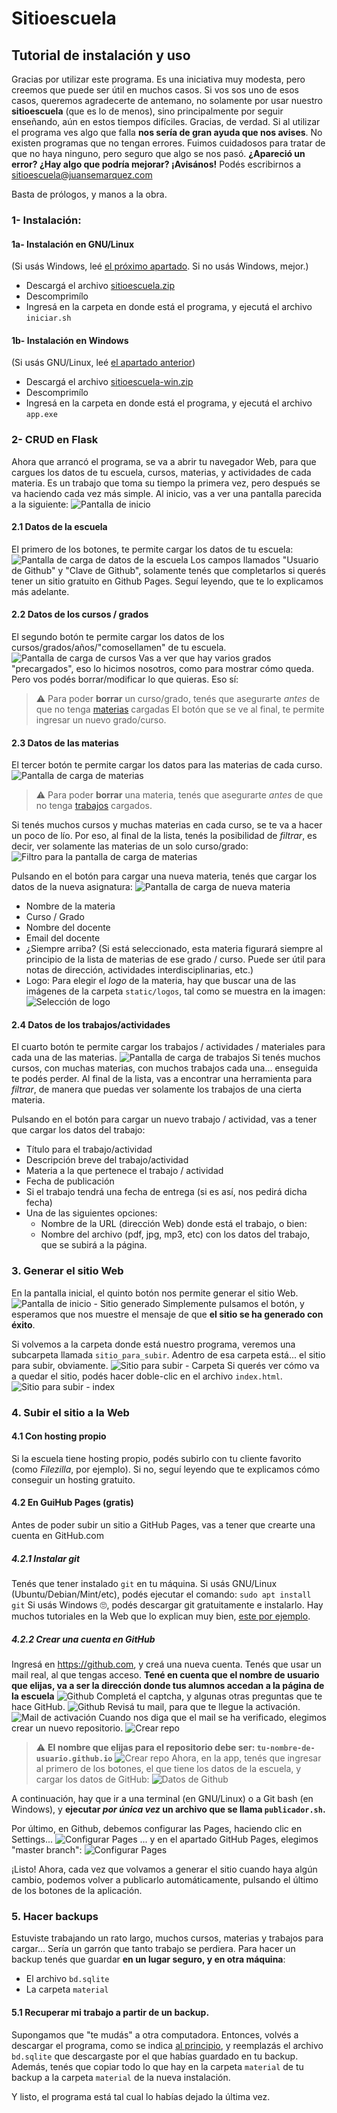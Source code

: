# Sitioescuela
## Tutorial de instalación y uso
Gracias por utilizar este programa. Es una iniciativa muy modesta, pero creemos 
que puede ser útil en muchos casos. Si vos sos uno de esos casos, queremos agradecerte
de antemano, no solamente por usar nuestro **sitioescuela** (que es lo de menos), sino
principalmente por seguir enseñando, aún en estos tiempos difíciles. Gracias, de verdad.
Si al utilizar el programa ves algo que falla **nos sería de gran ayuda que nos avises**. No existen programas que no tengan errores. Fuimos cuidadosos para tratar de que no haya ninguno, pero seguro que algo se nos pasó.
**¿Apareció un error? ¿Hay algo que podría mejorar? ¡Avisános!** Podés escribirnos a sitioescuela@juansemarquez.com	

Basta de prólogos, y manos a la obra.

### 1- Instalación:
#### <a id="1a"></a> 1a- Instalación en GNU/Linux
(Si usás Windows, leé [el próximo apartado](#1b). Si no usás Windows, mejor.)
* Descargá el archivo [sitioescuela.zip](sitioescuela.zip)
* Descomprimílo
* Ingresá en la carpeta en donde está el programa, y ejecutá el archivo `iniciar.sh`

#### <a id="1b"></a> 1b- Instalación en Windows
(Si usás GNU/Linux, leé [el apartado anterior](#1a))
* Descargá el archivo [sitioescuela-win.zip](sitioescuela-win.zip)
* Descomprimílo
* Ingresá en la carpeta en donde está el programa, y ejecutá el archivo `app.exe`

### 2- CRUD en Flask
Ahora que arrancó el programa, se va a abrir tu navegador Web, para que cargues los datos de tu escuela, cursos, materias, y actividades de cada materia.
Es un trabajo que toma su tiempo la primera vez, pero después se va haciendo cada vez más simple.
Al inicio, vas a ver una pantalla parecida a la siguiente:
![Pantalla de inicio](img/tuto1.png)

#### 2.1 Datos de la escuela
El primero de los botones, te permite cargar los datos de tu escuela:
![Pantalla de carga de datos de la escuela](img/tuto2.png)
Los campos llamados "Usuario de Github" y "Clave de Github", solamente tenés que completarlos si querés tener un sitio gratuito en Github Pages. Seguí leyendo, que te lo explicamos más adelante.

#### 2.2 Datos de los cursos / grados
El segundo botón te permite cargar los datos de los cursos/grados/años/"comosellamen" de tu escuela.
![Pantalla de carga de cursos](img/tuto3.png)
Vas a ver que hay varios grados "precargados", eso lo hicimos nosotros, como para mostrar cómo queda.
Pero vos podés borrar/modificar lo que quieras. Eso sí: 
> :warning: Para poder **borrar** un curso/grado, tenés que asegurarte *antes* de que no tenga [materias](#2.3) cargadas
El botón que se ve al final, te permite ingresar un nuevo grado/curso.

#### <a id="2.3"></a>2.3 Datos de las materias
El tercer botón te permite cargar los datos para las materias de cada curso.
![Pantalla de carga de materias](img/tuto4.png)
> :warning: Para poder **borrar** una materia, tenés que asegurarte *antes* de que no tenga [trabajos](#2.4) cargados.

Si tenés muchos cursos y muchas materias en cada curso, se te va a hacer un poco de lío.
Por eso, al final de la lista, tenés la posibilidad de *filtrar*, es decir, ver solamente las materias de un solo curso/grado:
![Filtro para la pantalla de carga de materias](img/tuto5.png)

Pulsando en el botón para cargar una nueva materia, tenés que cargar los datos de la nueva asignatura:
![Pantalla de carga de nueva materia](img/tuto6.png)
* Nombre de la materia
* Curso / Grado
* Nombre del docente
* Email del docente
* ¿Siempre arriba? (Si está seleccionado, esta materia figurará siempre al principio de la lista de materias de ese grado / curso. Puede ser útil para notas de dirección, actividades interdisciplinarias, etc.)
* Logo: Para elegir el *logo* de la materia, hay que buscar una de las imágenes de la carpeta `static/logos`, tal como se muestra en la imagen:
![Selección de logo](img/tuto7.png)


#### <a id="2.4"></a>2.4 Datos de los trabajos/actividades
El cuarto botón te permite cargar los trabajos / actividades / materiales para cada una de las materias.
![Pantalla de carga de trabajos](img/tuto8.png)
Si tenés muchos cursos, con muchas materias, con muchos trabajos cada una... enseguida te podés perder.
Al final de la lista, vas a encontrar una herramienta para *filtrar*, de manera que puedas ver solamente los trabajos de una cierta materia.

Pulsando en el botón para cargar un nuevo trabajo / actividad, vas a tener que cargar los datos del trabajo:
* Título para el trabajo/actividad
* Descripción breve del trabajo/actividad
* Materia a la que pertenece el trabajo / actividad
* Fecha de publicación
* Si el trabajo tendrá una fecha de entrega (si es así, nos pedirá dicha fecha)
* Una de las siguientes opciones:
    * Nombre de la URL (dirección Web) donde está el trabajo, o bien:
    * Nombre del archivo (pdf, jpg, mp3, etc) con los datos del trabajo, que se subirá a la página.

### 3. Generar el sitio Web
En la pantalla inicial, el quinto botón nos permite generar el sitio Web.
![Pantalla de inicio - Sitio generado](img/tuto10.png)
Simplemente pulsamos el botón, y esperamos que nos muestre el mensaje de que **el sitio se ha generado con éxito**.

Si volvemos a la carpeta donde está nuestro programa, veremos una subcarpeta llamada `sitio_para_subir`. Adentro de esa carpeta está... el sitio para subir, obviamente.
![Sitio para subir - Carpeta](img/tuto11.png)
Si querés ver cómo va a quedar el sitio, podés hacer doble-clic en el archivo `index.html`.
![Sitio para subir - index](img/tuto12.png)

### 4. Subir el sitio a la Web
#### 4.1 Con hosting propio
Si la escuela tiene hosting propio, podés subirlo con tu cliente favorito (como *Filezilla*, por ejemplo).
Si no, seguí leyendo que te explicamos cómo conseguir un hosting gratuito.

#### 4.2 En GuiHub Pages (gratis)
Antes de poder subir un sitio a GitHub Pages, vas a tener que crearte una cuenta en GitHub.com
##### 4.2.1 Instalar git
Tenés que tener instalado `git` en tu máquina.
Si usás GNU/Linux (Ubuntu/Debian/Mint/etc), podés ejecutar el comando:
`sudo apt install git`
Si usás Windows :roll_eyes:, podés descargar git gratuitamente e instalarlo. Hay muchos tutoriales en la Web que lo explican muy bien, [este por ejemplo](https://myhanoli.com/2018/08/25/5-pasos-para-instalar-git-en-windows/).
##### 4.2.2 Crear una cuenta en GitHub
Ingresá en https://github.com, y creá una nueva cuenta. Tenés que usar un mail real, al que tengas acceso.
**Tené en cuenta que el nombre de usuario que elijas, va a ser la dirección donde tus alumnos accedan a la página de la escuela**
![Github](img/github/01.png)
Completá el captcha, y algunas otras preguntas que te hace GitHub. 
![Github](img/github/02.png)
Revisá tu mail, para que te llegue la activación.
![Mail de activación](img/github/04.png)
Cuando nos diga que el mail se ha verificado, elegimos crear un nuevo repositorio.
![Crear repo](img/github/05.png)
> :warning: **El nombre que elijas para el repositorio debe ser: `tu-nombre-de-usuario.github.io`**
![Crear repo](img/github/06.png)
Ahora, en la app, tenés que ingresar al primero de los botones, el que tiene los datos de la escuela, y cargar los datos de GitHub:
![Datos de Github](img/tuto13.png)

A continuación, hay que ir a una terminal (en GNU/Linux) o a Git bash (en Windows), y **ejecutar *por única vez* un archivo que se llama `publicador.sh`.**

Por último, en Github, debemos configurar las Pages, haciendo clic en Settings...
![Configurar Pages](img/github/08.png)
... y en el apartado GitHub Pages, elegimos "master branch":
![Configurar Pages](img/github/09.png)

¡Listo! Ahora, cada vez que volvamos a generar el sitio cuando haya algún cambio, podemos volver a publicarlo automáticamente, pulsando el último de los botones de la aplicación.

### 5. Hacer backups
Estuviste trabajando un rato largo, muchos cursos, materias y trabajos para cargar...
Sería un garrón que tanto trabajo se perdiera.
Para hacer un backup tenés que guardar **en un lugar seguro, y en otra máquina**:
* El archivo `bd.sqlite`
* La carpeta `material`

#### 5.1 Recuperar mi trabajo a partir de un backup.
Supongamos que "te mudás" a otra computadora. Entonces, volvés a descargar el programa, como se indica [al principio](#1a), y reemplazás el archivo `bd.sqlite` que descargaste por el que habías guardado en tu backup.
Además, tenés que copiar todo lo que hay en la carpeta `material` de tu backup a la carpeta `material` de la nueva instalación.

Y listo, el programa está tal cual lo habías dejado la última vez.























